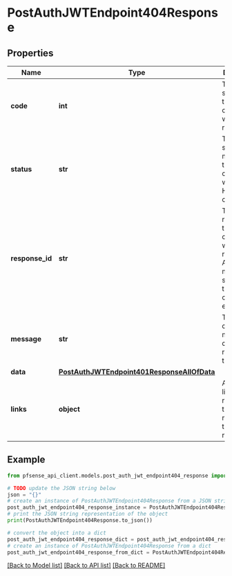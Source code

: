 # PostAuthJWTEndpoint404Response


## Properties

Name | Type | Description | Notes
------------ | ------------- | ------------- | -------------
**code** | **int** | The HTTP status code that corresponds with the API response. | [optional] [default to 404]
**status** | **str** | The HTTP status message that corresponds with the HTTP status code. | [optional] [default to 'not found']
**response_id** | **str** | The unique response ID that corresponds with the result of the APIcall. In most situations, this will contain an error code. | [optional] 
**message** | **str** | The descriptive message detailing the results of the API call. | [optional] 
**data** | [**PostAuthJWTEndpoint401ResponseAllOfData**](PostAuthJWTEndpoint401ResponseAllOfData.md) |  | [optional] 
**links** | **object** | An array of links to resources that are related to this API response. | [optional] 

## Example

```python
from pfsense_api_client.models.post_auth_jwt_endpoint404_response import PostAuthJWTEndpoint404Response

# TODO update the JSON string below
json = "{}"
# create an instance of PostAuthJWTEndpoint404Response from a JSON string
post_auth_jwt_endpoint404_response_instance = PostAuthJWTEndpoint404Response.from_json(json)
# print the JSON string representation of the object
print(PostAuthJWTEndpoint404Response.to_json())

# convert the object into a dict
post_auth_jwt_endpoint404_response_dict = post_auth_jwt_endpoint404_response_instance.to_dict()
# create an instance of PostAuthJWTEndpoint404Response from a dict
post_auth_jwt_endpoint404_response_from_dict = PostAuthJWTEndpoint404Response.from_dict(post_auth_jwt_endpoint404_response_dict)
```
[[Back to Model list]](../README.md#documentation-for-models) [[Back to API list]](../README.md#documentation-for-api-endpoints) [[Back to README]](../README.md)


